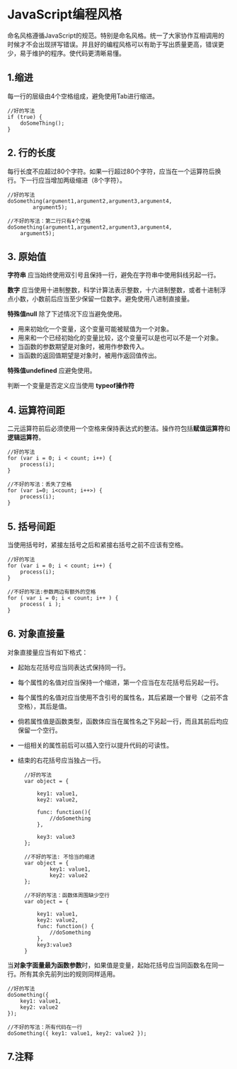 # JavaScript编程风格

命名风格遵循JavaScript的规范。特别是命名风格。统一了大家协作互相调用的时候才不会出现拼写错误。并且好的编程风格可以有助于写出质量更高，错误更少，易于维护的程序。使代码更清晰易懂。

## 1.缩进
每一行的层级由4个空格组成，避免使用Tab进行缩进。

    //好的写法
    if (true) {
        doSomeThing();
    }

## 2. 行的长度
每行长度不应超过80个字符。如果一行超过80个字符，应当在一个运算符后换行。下一行应当增加两级缩进（8个字符）。

    //好的写法
    doSomething(argument1,argument2,argument3,argument4,
            argument5);

    //不好的写法：第二行只有4个空格
    doSomething(argument1,argument2,argument3,argument4,
        argument5);

## 3. 原始值
**字符串** 应当始终使用双引号且保持一行，避免在字符串中使用斜线另起一行。

**数字** 应当使用十进制整数，科学计算法表示整数，十六进制整数，或者十进制浮点小数，小数前后应当至少保留一位数字。避免使用八进制直接量。

**特殊值null** 除了下述情况下应当避免使用。
- 用来初始化一个变量，这个变量可能被赋值为一个对象。
- 用来和一个已经初始化的变量比较，这个变量可以是也可以不是一个对象。
- 当函数的参数期望是对象时，被用作参数传入。
- 当函数的返回值期望是对象时，被用作返回值传出。

**特殊值undefined** 应避免使用。

判断一个变量是否定义应当使用 **typeof操作符** 

## 4. 运算符间距
二元运算符前后必须使用一个空格来保持表达式的整洁。操作符包括**赋值运算符**和**逻辑运算符**。

    //好的写法
    for (var i = 0; i < count; i++) {
        process(i);
    }

    //不好的写法：丢失了空格
    for (var i=0; i<count; i++>) {
        process(i);
    }
## 5. 括号间距
当使用括号时，紧接左括号之后和紧接右括号之前不应该有空格。
    
    //好的写法
    for (var i = 0; i < count; i++) {
        process(i);
    }

    //不好的写法:参数两边有额外的空格
    for ( var i = 0; i < count; i++ ) {
        process( i );
    }
## 6. 对象直接量
对象直接量应当有如下格式：
- 起始左花括号应当同表达式保持同一行。
- 每个属性的名值对应当保持一个缩进，第一个应当在左花括号后另起一行。
- 每个属性的名值对应当使用不含引号的属性名，其后紧跟一个冒号（之前不含空格），其后是值。
- 倘若属性值是函数类型，函数体应当在属性名之下另起一行，而且其前后均应保留一个空行。
- 一组相关的属性前后可以插入空行以提升代码的可读性。
- 结束的右花括号应当独占一行。

        //好的写法
        var object = {

            key1: value1,
            key2: value2,

            func: function(){
                //doSomething
            },

            key3: value3
        };
        
        //不好的写法: 不恰当的缩进
        var object = {
                key1: value1,
                key2: value2
        };
        
        //不好的写法：函数体周围缺少空行
        var object = {

            key1: value1,
            key2: value2,
            func: function() {
                //doSomething
            },
            key3:value3
        }

当**对象字面量最为函数参数**时，如果值是变量，起始花括号应当同函数名在同一行。所有其余先前列出的规则同样适用。

    //好的写法
    doSomething({
        key1: value1,
        key2: value2
    });

    //不好的写法：所有代码在一行
    doSomething({ key1: value1, key2: value2 });

## 7.注释